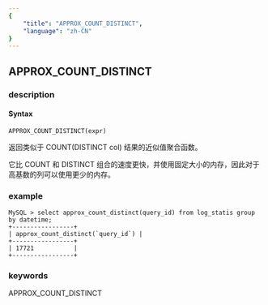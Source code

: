 ```yaml
---
{
    "title": "APPROX_COUNT_DISTINCT",
    "language": "zh-CN"
}
---
```


<!-- 
Licensed to the Apache Software Foundation (ASF) under one
or more contributor license agreements.  See the NOTICE file
distributed with this work for additional information
regarding copyright ownership.  The ASF licenses this file
to you under the Apache License, Version 2.0 (the
"License"); you may not use this file except in compliance
with the License.  You may obtain a copy of the License at

  http://www.apache.org/licenses/LICENSE-2.0

Unless required by applicable law or agreed to in writing,
software distributed under the License is distributed on an
"AS IS" BASIS, WITHOUT WARRANTIES OR CONDITIONS OF ANY
KIND, either express or implied.  See the License for the
specific language governing permissions and limitations
under the License.
-->

## APPROX_COUNT_DISTINCT
### description
#### Syntax

`APPROX_COUNT_DISTINCT(expr)`


返回类似于 COUNT(DISTINCT col) 结果的近似值聚合函数。

它比 COUNT 和 DISTINCT 组合的速度更快，并使用固定大小的内存，因此对于高基数的列可以使用更少的内存。

### example
```
MySQL > select approx_count_distinct(query_id) from log_statis group by datetime;
+-----------------+
| approx_count_distinct(`query_id`) |
+-----------------+
| 17721           |
+-----------------+
```
### keywords
APPROX_COUNT_DISTINCT
